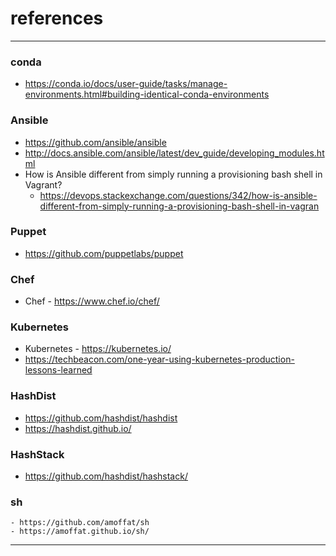 # references

---

### conda 
- https://conda.io/docs/user-guide/tasks/manage-environments.html#building-identical-conda-environments

### Ansible
- https://github.com/ansible/ansible
- http://docs.ansible.com/ansible/latest/dev_guide/developing_modules.html
- How is Ansible different from simply running a provisioning bash shell in Vagrant? 
    - https://devops.stackexchange.com/questions/342/how-is-ansible-different-from-simply-running-a-provisioning-bash-shell-in-vagran

### Puppet
- https://github.com/puppetlabs/puppet

### Chef
- Chef - https://www.chef.io/chef/

### Kubernetes
- Kubernetes - https://kubernetes.io/
- https://techbeacon.com/one-year-using-kubernetes-production-lessons-learned
    


### HashDist
- https://github.com/hashdist/hashdist
- https://hashdist.github.io/
    
### HashStack
- https://github.com/hashdist/hashstack/

### sh
    - https://github.com/amoffat/sh
    - https://amoffat.github.io/sh/

---

